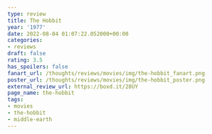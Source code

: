 ```yaml
---
type: review
title: The Hobbit
year: '1977'
date: 2022-08-04 01:07:22.052000+00:00
categories:
- reviews
draft: false
rating: 3.5
has_spoilers: false
fanart_url: /thoughts/reviews/movies/img/the-hobbit_fanart.png
poster_url: /thoughts/reviews/movies/img/the-hobbit_poster.png
external_review_url: https://boxd.it/28UY
page_name: the-hobbit
tags:
- movies
- the-hobbit
- middle-earth
---
```


